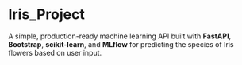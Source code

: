 # Iris_Project
A simple, production-ready machine learning API built with **FastAPI**, **Bootstrap**, **scikit-learn**, and **MLflow** for predicting the species of Iris flowers based on user input.
